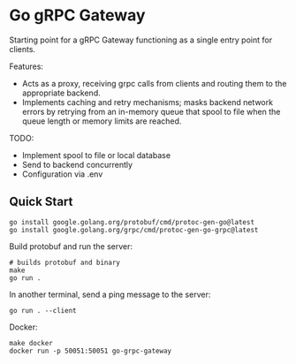 # Go gRPC Gateway

Starting point for a gRPC Gateway functioning as a single entry point for clients.

Features:
- Acts as a proxy, receiving grpc calls from clients and routing them to the appropriate backend.
- Implements caching and retry mechanisms; masks backend network errors by retrying from an in-memory queue that spool to file when the queue length or memory limits are reached.

TODO:
- Implement spool to file or local database
- Send to backend concurrently
- Configuration via .env

## Quick Start

```shell
go install google.golang.org/protobuf/cmd/protoc-gen-go@latest
go install google.golang.org/grpc/cmd/protoc-gen-go-grpc@latest
```

Build protobuf and run the server:

```shell
# builds protobuf and binary
make
go run .
```

In another terminal, send a ping message to the server:

```shell
go run . --client
```

Docker:

```shell
make docker
docker run -p 50051:50051 go-grpc-gateway
```
